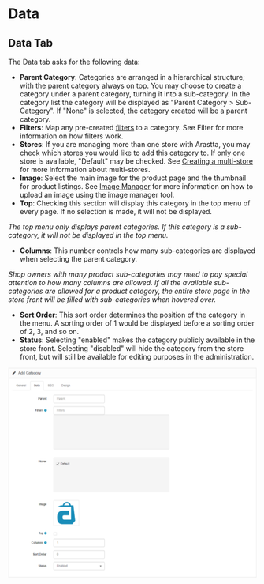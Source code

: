 Data
====

Data Tab
--------

The Data tab asks for the following data:

- **Parent Category**: Categories are arranged in a hierarchical structure; with the parent category always on top. You may choose to create a category under a parent category, turning it into a sub-category. In the category list the category will be displayed as "Parent Category > Sub-Category". If "None" is selected, the category created will be a parent category.
- **Filters**: Map any pre-created [filters](docs/user-manual/catalog/filters) to a category. See Filter for more information on how filters work.
- **Stores**: If you are managing more than one store with Arastta, you may check which stores you would like to add this category to. If only one store is available, "Default" may be checked. See [Creating a multi-store](docs/user-manual/admin/multi-store) for more information about multi-stores.
- **Image**: Select the main image for the product page and the thumbnail for product listings. See [Image Manager](docs/faq/image-manager) for more information on how to upload an image using the image manager tool.
- **Top**: Checking this section will display this category in the top menu of every page. If no selection is made, it will not be displayed.

<p class="uk-alert uk-alert-info"><i class="uk-icon-info-circle"> The top menu only displays parent categories. If this category is a sub-category, it will not be displayed in the top menu.</i></p>

- **Columns**: This number controls how many sub-categories are displayed when selecting the parent category.

<p class="uk-alert uk-alert-danger"><i class="uk-icon-exclamation-circle"> Shop owners with many product sub-categories may need to pay special attention to how many columns are allowed. If all the available sub-categories are allowed for a product category, the entire store page in the store front will be filled with sub-categories when hovered over.</i></p>

- **Sort Order**: This sort order determines the position of the category in the menu. A sorting order of 1 would be displayed before a sorting order of 2, 3, and so on.
- **Status**: Selecting "enabled" makes the category publicly available in the store front. Selecting "disabled" will hide the category from the store front, but will still be available for editing purposes in the administration.

![categories data](_images/categories-data.png)
